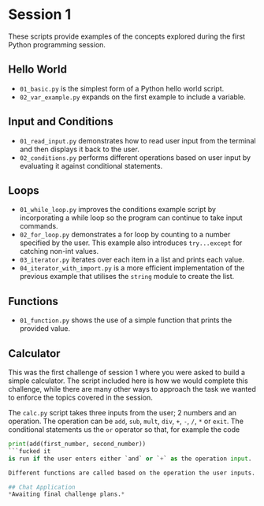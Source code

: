 # Session 1
These scripts provide examples of the concepts explored during the first Python programming session.

## Hello World
* `01_basic.py` is the simplest form of a Python hello world script.
* `02_var_example.py` expands on the first example to include a variable.

## Input and Conditions
* `01_read_input.py` demonstrates how to read user input from the terminal and then displays it back to the user.
* `02_conditions.py` performs different operations based on user input by evaluating it against conditional statements.

## Loops
* `01_while_loop.py` improves the conditions example script by incorporating a while loop so the program can continue to take input commands.
* `02_for_loop.py` demonstrates a for loop by counting to a number specified by the user. This example also introduces `try...except` for catching non-int values.
* `03_iterator.py` iterates over each item in a list and prints each value.
* `04_iterator_with_import.py` is a more efficient implementation of the previous example that utilises the `string` module to create the list.

## Functions
* `01_function.py` shows the use of a simple function that prints the provided value.

## Calculator
This was the first challenge of session 1 where you were asked to build a simple calculator. The script included here is how we would complete this challenge, while there are many other ways to approach the task we wanted to enforce the topics covered in the session.

The `calc.py` script takes three inputs from the user; 2 numbers and an operation. The operation can be `add`, `sub`, `mult`, `div`, `+`, `-`, `/`, `*` or `exit`. The conditional statements us the `or` operator so that, for example the code
```python
print(add(first_number, second_number))
```fucked it
is run if the user enters either `and` or `+` as the operation input.

Different functions are called based on the operation the user inputs. The program is contained within a `while` loop so that multiple calculations can be performed consecutively.

## Chat Application
*Awaiting final challenge plans.*
